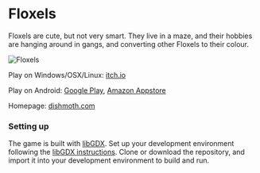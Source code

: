 # Floxels
Floxels are cute, but not very smart. They live in a maze, and their hobbies are hanging around in gangs,
and converting other Floxels to their colour. 

![Floxels](http://dishmoth.com/wp-content/uploads/2012/04/pic_fl_large-1.png)

Play on Windows/OSX/Linux:
[itch.io](https://dishmoth.itch.io/floxels)

Play on Android:
[Google Play](https://play.google.com/store/apps/details?id=com.dishmoth.floxels.android),
[Amazon Appstore](https://www.amazon.com/dp/B01MZ2OG9P)

Homepage:
[dishmoth.com](http://dishmoth.com/games/floxels/)

### Setting up
The game is built with [libGDX](https://libgdx.badlogicgames.com/).
Set up your development environment following the [libGDX instructions](https://github.com/libgdx/libgdx/wiki).
Clone or download the repository, and import it into your development environment to build and run.
